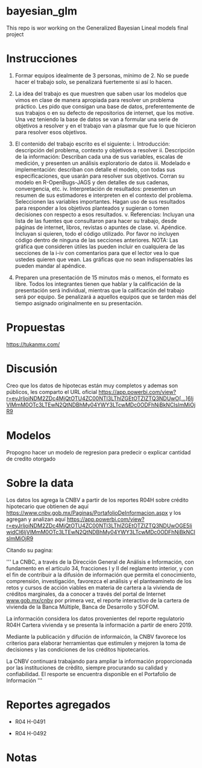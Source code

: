 # bayesian_glm
This repo is wor working on the Generalized Bayesian Lineal models final project

# Instrucciones

1) Formar equipos idealmente de 3 personas, mínimo de 2. No se puede hacer el trabajo solo, se penalizará fuertemente si así lo hacen.

2) La idea del trabajo es que muestren que saben usar los modelos que vimos en clase de manera apropiada para resolver un problema práctico. Les pido que consigan una base de datos, preferentemente de sus trabajos o en su defecto de repositorios de internet, que los motive. Una vez teniendo la base de datos se van a formular una serie de objetivos a resolver y en el trabajo van a plasmar que fue lo que hicieron para resolver esos objetivos.

3) El contenido del trabajo escrito es el siguiente:
i. Introducción: descripción del problema, contexto y objetivos a resolver
ii. Descripción de la información: Describan cada una de sus variables, escalas de medición, y presenten un análisis exploratorio de datos
iii. Modelado e implementación: describan con detalle el modelo, con todas sus especificaciones, que usarán para resolver sus objetivos. Corran su modelo en R-OpenBugs-JAGS y den detalles de sus cadenas, convergencia, etc.
iv. Interpretación de resultados: presenten un resumen de sus estimadores e interpreten en el contexto del problema. Seleccionen las variables importantes. Hagan uso de sus resultados para responder a los objetivos planteados y sugieran o tomen decisiones con respecto a esos resultados.
v. Referencias: Incluyan una lista de las fuentes que consultaron para hacer su trabajo, desde páginas de internet, libros, revistas o apuntes de clase.
vi. Apéndice. Incluyan si quieren, todo el código utilizado. Por favor no incluyen código dentro de ninguna de las secciones anteriores.
NOTA: Las gráfica que consideren útiles las pueden incluir en cualquiera de las secciones de la i-iv con comentarios para que el lector vea lo que ustedes quieren que vean. Las gráficas que no sean indispensables las pueden mandar al apéndice.

4) Preparen una presentación de 15 minutos más o menos, el formato es libre. Todos los integrantes tienen que hablar y la calificación de la presentación será individual, mientras que la calificación del trabajo será por equipo. Se penalizará a aquellos equipos que se tarden más del tiempo asignado originalmente en su presentación.

# Propuestas

https://tukanmx.com/

# Discusión

Creo que los datos de hipotecas están muy completos y ademas son públicos, les comparto el URL oficial
https://app.powerbi.com/view?r=eyJrIjoiNDM2ZDc4MjQtOTU4ZC00NTI3LThlZGEtOTZlZTQ3NDUwO[…]6IjVlMmM0OTc3LTEwN2QtNDBhMy04YWY3LTcwMDc0ODFhNjBkNCIsImMiOjR9

# Modelos

Propogno hacer un modelo de regresion para predecir o explicar cantidad de credito otorgado


# Sobre la data

Los datos los agrega la CNBV a partir de los reportes R04H sobre crédito hipotecario que obtienen de aquí https://www.cnbv.gob.mx/Paginas/PortafolioDeInformacion.aspx
y los agregan y analizan aquí https://app.powerbi.com/view?r=eyJrIjoiNDM2ZDc4MjQtOTU4ZC00NTI3LThlZGEtOTZlZTQ3NDUwOGE5IiwidCI6IjVlMmM0OTc3LTEwN2QtNDBhMy04YWY3LTcwMDc0ODFhNjBkNCIsImMiOjR9

Citando su pagina:

'''
La CNBC, a través de la Dirección General de Análisis e Información, con fundamento en el artículo 34, fracciones I y II del reglamento interior, y con el fin de contribuir a la difusión de información que permita el conocimiento, comprensión, investigación, favorezca el análisis y el planteamineto de los retos y cursos de acción viables en materia de cartera a la vivienda de créditos marginales, da a conocer a través del portal de Internet www.gob.mx/cnbv por primera vez, el reporte interactivo de la cartera de vivienda de la Banca Múltiple, Banca de Desarrollo y SOFOM.

La información considera los datos provenientes del reporte regulatorio R04H Cartera vivienda y se presenta la información a partir de enero 2019.

Mediante la publicación y difución de informaicón, la CNBV favorece los criterios para elaborar herramientas que estimulen y mejoren la toma de decisiones y las condiciones de los créditos hipotecarios.

La CNBV continuará trabajando para ampliar la información proporcionada por las instituciones de crédito, siempre procurando su calidad y confiabilidad. El resporte se encuentra disponible en el Portafolio de Información
'''

# Reportes agregados

+ R04 H-0491

+ R04 H-0492

# Notas
